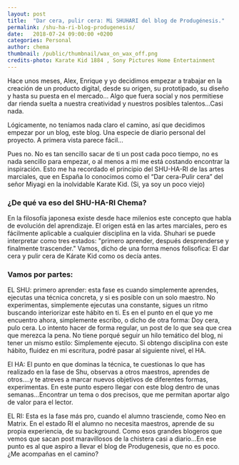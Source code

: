```yaml
---
layout: post
title:  "Dar cera, pulir cera: Mi SHUHARI del blog de Produgénesis."
permalink: /shu-ha-ri-blog-produgenesis/
date:   2018-07-24 09:00:00 +0200
categories: Personal
author: chema
thumbnail: /public/thumbnail/wax_on_wax_off.png
credits-photo: Karate Kid 1884 , Sony Pictures Home Entertainment
---
```


Hace unos meses,  Alex, Enrique y yo decidimos empezar a trabajar en la creación de un producto digital, desde su origen, su prototipado, su diseño  y hasta su puesta en el mercado… Algo que fuera social y nos permitiese dar rienda suelta a nuestra creatividad y nuestros posibles talentos...Casi nada. 

Lógicamente, no teníamos nada claro el camino, así que decidimos empezar por un blog, este blog.  Una especie de diario personal del proyecto. A primera vista parece fácil...

Pues no. No es tan sencillo sacar de ti un post cada poco tiempo, no es nada sencillo para empezar, o al menos a mi me está costando encontrar la inspiración. Esto me ha recordado el principio del SHU-HA-RI de las artes marciales, que en España lo conocimos como el “Dar cera-Pulir cera” del señor Miyagi en la inolvidable Karate Kid. (Si, ya soy un poco viejo)

<h3>¿De qué va eso del SHU-HA-RI Chema? </h3>

En la filosofía japonesa existe desde hace milenios este concepto que habla de evolución del aprendizaje. El origen está en las artes marciales, pero es fácilmente aplicable  a cualquier disciplina en la vida. Shuhari se puede interpretar como tres estados: "primero aprender, después desprenderse y finalmente trascender." Vamos, dicho de una forma menos folisofica: El dar cera y pulir cera de Kárate Kid como os decía antes. 

<h3>Vamos por partes:</h3>

EL SHU: primero aprender: esta fase es cuando simplemente aprendes, ejecutas una técnica concreta, y si es posible con un solo maestro. No experimentas, simplemente ejecutas una constante, sigues un ritmo buscando interiorizar este hábito en ti. Es en el punto en el que yo me encuentro ahora, simplemente escribo, o dicho de otra forma: Doy cera, pulo cera. Lo intento hacer  de forma regular, un post de lo que sea que crea que merezca la pena. No tiene porqué seguir un hilo temático del blog, ni tener un mismo estilo: Simplemente ejecuto. Si obtengo disciplina con este hábito, fluidez en mi escritura, podré pasar al siguiente nivel, el HA.

El HA: El punto en que dominas la técnica, te cuestionas lo que has realizado en la fase de Shu, observas a otros maestros, aprendes de otros….y  te atreves a marcar nuevos objetivos de diferentes formas, experimentas. En este punto espero llegar con este blog dentro de unas semanas…Encontrar un tema o dos precisos, que me permitan aportar algo de valor para el lector.

EL RI: Esta es la fase más pro, cuando el alumno trasciende, como Neo en Matrix. En el estado RI el alumno no necesita maestros, aprende de su propia experiencia, de su background. Como esos grandes blogeros que vemos que sacan post maravillosos de la chistera casi a diario...En ese punto es al que aspiro a llevar el blog de Produgenesis, que no es poco. ¿Me acompañas en el camino?

